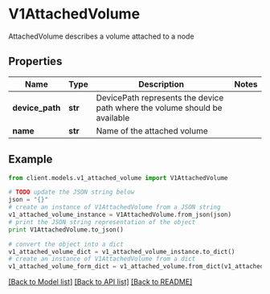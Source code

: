 # V1AttachedVolume

AttachedVolume describes a volume attached to a node

## Properties
Name | Type | Description | Notes
------------ | ------------- | ------------- | -------------
**device_path** | **str** | DevicePath represents the device path where the volume should be available | 
**name** | **str** | Name of the attached volume | 

## Example

```python
from client.models.v1_attached_volume import V1AttachedVolume

# TODO update the JSON string below
json = "{}"
# create an instance of V1AttachedVolume from a JSON string
v1_attached_volume_instance = V1AttachedVolume.from_json(json)
# print the JSON string representation of the object
print V1AttachedVolume.to_json()

# convert the object into a dict
v1_attached_volume_dict = v1_attached_volume_instance.to_dict()
# create an instance of V1AttachedVolume from a dict
v1_attached_volume_form_dict = v1_attached_volume.from_dict(v1_attached_volume_dict)
```
[[Back to Model list]](../README.md#documentation-for-models) [[Back to API list]](../README.md#documentation-for-api-endpoints) [[Back to README]](../README.md)


